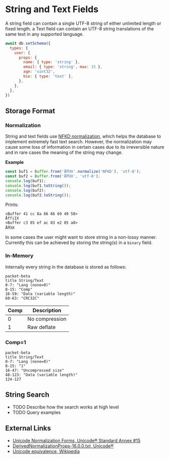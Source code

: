 # String and Text Fields

A string field can contain a single UTF-8 string of either unlimited length or
fixed length. a Text field can contain an UTF-8 string translations of the same
text in any supported language.

```js
await db.setSchema({
  types: {
    user: {
      props: {
        name: { type: 'string' },
        email: { type: 'string', max: 15 },
        age: 'uint32',
        bio: { type: 'text' },
      },
    },
  },
})
```

## Storage Format

### Normalization

String and text fields use [NFKD normalization](https://unicode.org/reports/tr15/),
which helps the database to implement extremely fast text search.
However, the normalization may cause some loss of information in certain cases
due to its irreversible nature and in rare cases the meaning of the string may
change.

**Example**

```js
const buf1 = Buffer.from('ÅﬃⅨ'.normalize('NFKD'), 'utf-8');
const buf2 = Buffer.from('ÅﬃⅨ', 'utf-8');
console.log(buf1);
console.log(buf1.toString());
console.log(buf2);
console.log(buf2.toString());
```

Prints:

```
<Buffer 41 cc 8a 66 66 69 49 58>
ÅffiIX
<Buffer c3 85 ef ac 83 e2 85 a8>
ÅﬃⅨ
```

In some cases the user might want to store string in a non-lossy manner.
Currently this can be achieved by storing the string(s) in a `binary` field.

### In-Memory

Internally every string in the database is stored as follows:
                             
```mermaid
packet-beta
title String/Text
0-7: "Lang (none=0)"
8-15: "Comp"
16-59: "Data (variable length)"
60-63: "CRC32C"
```
            
| Comp | Description    |
|------|----------------|
|    0 | No compression |
|    1 | Raw deflate    |

### Comp=1

```mermaid
packet-beta
title String/Text
0-7: "Lang (none=0)"
8-15: "1"
16-47: "Uncompressed size"
48-123: "Data (variable length)"
124-127
```

## String Search

- TODO Describe how the search works at high level
- TODO Query examples

## External Links

- [Unicode Normalization Forms, Unicode® Standard Annex #15](https://unicode.org/reports/tr15/)
- [DerivedNormalizationProps-16.0.0.txt, Unicode®](https://www.unicode.org/Public/UCD/latest/ucd/DerivedNormalizationProps.txt)
- [Unicode equivalence, Wikipedia](https://en.wikipedia.org/wiki/Unicode_equivalence)

